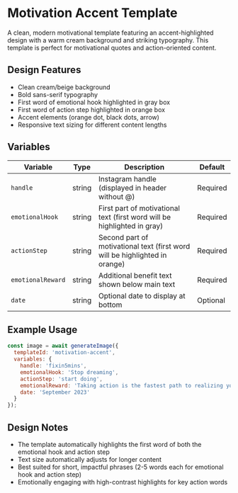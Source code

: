 # Motivation Accent Template

A clean, modern motivational template featuring an accent-highlighted design with a warm cream background and striking typography. This template is perfect for motivational quotes and action-oriented content.

## Design Features

- Clean cream/beige background
- Bold sans-serif typography
- First word of emotional hook highlighted in gray box
- First word of action step highlighted in orange box
- Accent elements (orange dot, black dots, arrow)
- Responsive text sizing for different content lengths

## Variables

| Variable | Type | Description | Default |
|----------|------|-------------|---------|
| `handle` | string | Instagram handle (displayed in header without @) | Required |
| `emotionalHook` | string | First part of motivational text (first word will be highlighted in gray) | Required |
| `actionStep` | string | Second part of motivational text (first word will be highlighted in orange) | Required |
| `emotionalReward` | string | Additional benefit text shown below main text | Required |
| `date` | string | Optional date to display at bottom | Optional |

## Example Usage

```javascript
const image = await generateImage({
  templateId: 'motivation-accent',
  variables: {
    handle: 'fixin5mins',
    emotionalHook: 'Stop dreaming',
    actionStep: 'start doing',
    emotionalReward: 'Taking action is the fastest path to realizing your dreams.',
    date: 'September 2023'
  }
});
```

## Design Notes

- The template automatically highlights the first word of both the emotional hook and action step
- Text size automatically adjusts for longer content
- Best suited for short, impactful phrases (2-5 words each for emotional hook and action step)
- Emotionally engaging with high-contrast highlights for key action words 